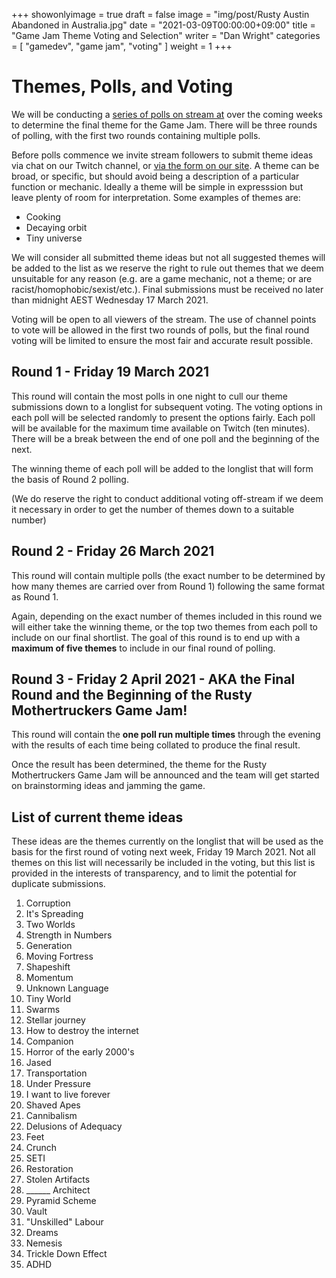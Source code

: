 +++
showonlyimage = true
draft = false
image = "img/post/Rusty Austin Abandoned in Australia.jpg"
date = "2021-03-09T00:00:00+09:00"
title = "Game Jam Theme Voting and Selection"
writer = "Dan Wright"
categories = [ "gamedev", "game jam", "voting" ]
weight = 1
+++

# Themes, Polls, and Voting

We will be conducting a [series of polls on stream at](https://www.twitch.tv/grahamweldon) over the coming weeks to determine the final theme for the Game Jam. There will be three rounds of polling, with the first two rounds containing multiple polls.

Before polls commence we invite stream followers to submit theme ideas via chat on our Twitch channel, or [via the form on our site](https://rustymothertruckers.com/contact/). A theme can be broad, or specific, but should avoid being a description of a particular function or mechanic. Ideally a theme will be simple in expresssion but leave plenty of room for interpretation. Some examples of themes are:

* Cooking
* Decaying orbit
* Tiny universe

We will consider all submitted theme ideas but not all suggested themes will be added to the list as we reserve the right to rule out themes that we deem unsuitable for any reason (e.g. are a game mechanic, not a theme; or are racist/homophobic/sexist/etc.). Final submissions must be received no later than midnight AEST Wednesday 17 March 2021.

Voting will be open to all viewers of the stream. The use of channel points to vote will be allowed in the first two rounds of polls, but the final round voting will be limited to ensure the most fair and accurate result possible.

## Round 1 - Friday 19 March 2021

This round will contain the most polls in one night to cull our theme submissions down to a longlist for subsequent voting. The voting options in each poll will be selected randomly to present the options fairly. Each poll will be available for the maximum time available on Twitch (ten minutes). There will be a break between the end of one poll and the beginning of the next.

The winning theme of each poll will be added to the longlist that will form the basis of Round 2 polling.

(We do reserve the right to conduct additional voting off-stream if we deem it necessary in order to get the number of themes down to a suitable number)

## Round 2 - Friday 26 March 2021

This round will contain multiple polls (the exact number to be determined by how many themes are carried over from Round 1) following the same format as Round 1. 

Again, depending on the exact number of themes included in this round we will either take the winning theme, or the top two themes from each poll to include on our final shortlist. The goal of this round is to end up with a **maximum of five themes** to include in our final round of polling.

## Round 3 - Friday 2 April 2021 - AKA the Final Round and the Beginning of the Rusty Mothertruckers Game Jam!

This round will contain the **one poll run multiple times** through the evening with the results of each time being collated to produce the final result.

Once the result has been determined, the theme for the Rusty Mothertruckers Game Jam will be announced and the team will get started on brainstorming ideas and jamming the game.

## List of current theme ideas

These ideas are the themes currently on the longlist that will be used as the basis for the first round of voting next week, Friday 19 March 2021. Not all themes on this list will necessarily be included in the voting, but this list is provided in the interests of transparency, and to limit the potential for duplicate submissions.

1. Corruption
2. It's Spreading
3. Two Worlds
4. Strength in Numbers
5. Generation
6. Moving Fortress
7. Shapeshift
8. Momentum
9. Unknown Language
10. Tiny World
11. Swarms
12. Stellar journey
13. How to destroy the internet
14. Companion
15. Horror of the early 2000's
16. Jased
17. Transportation
18. Under Pressure
19. I want to live forever
20. Shaved Apes
21. Cannibalism
22. Delusions of Adequacy
23. Feet
24. Crunch
25. SETI
26. Restoration
27. Stolen Artifacts
28. ______ Architect
29. Pyramid Scheme
30. Vault
31. "Unskilled" Labour
32. Dreams
33. Nemesis
34. Trickle Down Effect
35. ADHD
